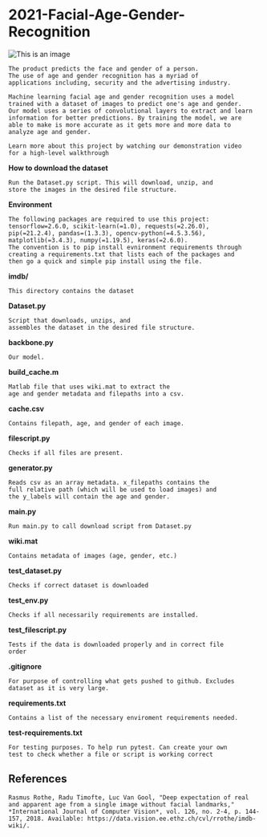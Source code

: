 # 2021-Facial-Age-Gender-Recognition

![This is an image](https://camo.githubusercontent.com/e3136e24e49cce35cb1fa1213b38fa8feaadaf992851044b883581975ee1aa99/68747470733a2f2f687561686f6e6774752e6d652f6c6f676f2d62616e6e65722d464952452d434f4d4c2e706e67)

    The product predicts the face and gender of a person.
    The use of age and gender recognition has a myriad of
    applications including, security and the advertising industry.

    Machine learning facial age and gender recognition uses a model
    trained with a dataset of images to predict one's age and gender.
    Our model uses a series of convolutional layers to extract and learn
    information for better predictions. By training the model, we are
    able to make is more accurate as it gets more and more data to
    analyze age and gender. 

    Learn more about this project by watching our demonstration video
    for a high-level walkthrough 

**How to download the dataset**

    Run the Dataset.py script. This will download, unzip, and
    store the images in the desired file structure.

**Environment**

    The following packages are required to use this project: 
    tensorflow=2.6.0, scikit-learn(=1.0), requests(=2.26.0),
    pip(=21.2.4), pandas=(1.3.3), opencv-python(=4.5.3.56),
    matplotlib(=3.4.3), numpy(=1.19.5), keras(=2.6.0).
    The convention is to pip install evnironment requirements through
    creating a requirements.txt that lists each of the packages and
    then go a quick and simple pip install using the file.

**imdb/**

    This directory contains the dataset

**Dataset.py**

    Script that downloads, unzips, and
    assembles the dataset in the desired file structure.

**backbone.py**

    Our model.

**build_cache.m**

    Matlab file that uses wiki.mat to extract the
    age and gender metadata and filepaths into a csv.

**cache.csv**

    Contains filepath, age, and gender of each image.

**filescript.py**

    Checks if all files are present.

**generator.py**

    Reads csv as an array metadata. x_filepaths contains the
    full relative path (which will be used to load images) and
    the y_labels will contain the age and gender.

**main.py**

    Run main.py to call download script from Dataset.py

**wiki.mat**

    Contains metadata of images (age, gender, etc.)

**test_dataset.py**

    Checks if correct dataset is downloaded 

**test_env.py**

    Checks if all necessarily requirements are installed.

**test_filescript.py**

    Tests if the data is downloaded properly and in correct file
    order

**.gitignore**

    For purpose of controlling what gets pushed to github. Excludes
    dataset as it is very large.

**requirements.txt**

    Contains a list of the necessary enviroment requirements needed.

**test-requirements.txt**

    For testing purposes. To help run pytest. Can create your own
    test to check whether a file or script is working correct

## References

    Rasmus Rothe, Radu Timofte, Luc Van Gool, "Deep expectation of real and apparent age from a single image without facial landmarks," *International Journal of Computer Vision*, vol. 126, no. 2-4, p. 144-157, 2018. Available: https://data.vision.ee.ethz.ch/cvl/rrothe/imdb-wiki/.